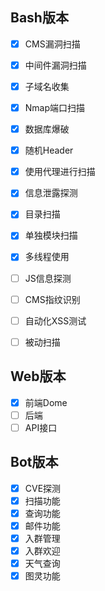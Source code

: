 ## Bash版本


- [x] CMS漏洞扫描
- [x] 中间件漏洞扫描
- [x] 子域名收集
- [x] Nmap端口扫描
- [x] 数据库爆破
- [x] 随机Header
- [x] 使用代理进行扫描
- [x] 信息泄露探测
- [x] 目录扫描
- [x] 单独模块扫描
- [x] 多线程使用
- [ ] JS信息探测
- [ ] CMS指纹识别
- [ ] 自动化XSS测试
- [ ] 被动扫描




## Web版本

- [x] 前端Dome
- [ ] 后端
- [ ] API接口

## Bot版本

- [x] CVE探测
- [x] 扫描功能
- [x] 查询功能
- [x] 邮件功能
- [x] 入群管理
- [x] 入群欢迎
- [x] 天气查询
- [x] 图灵功能